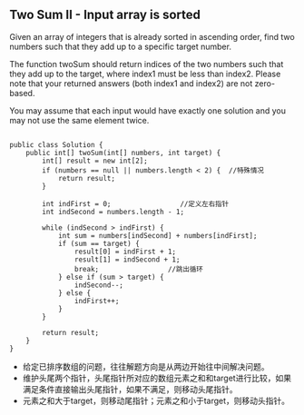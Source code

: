 ## Two Sum II - Input array is sorted

Given an array of integers that is already sorted in ascending order, find two numbers such that they add up to a specific target number.

The function twoSum should return indices of the two numbers such that they add up to the target, where index1 must be less than index2. Please note that your returned answers (both index1 and index2) are not zero-based.

You may assume that each input would have exactly one solution and you may not use the same element twice.

<pre><code>
public class Solution {
    public int[] twoSum(int[] numbers, int target) {
        int[] result = new int[2];
        if (numbers == null || numbers.length < 2) {  //特殊情况
            return result;
        }        
        
        int indFirst = 0;                 //定义左右指针
        int indSecond = numbers.length - 1;
        
        while (indSecond > indFirst) {
            int sum = numbers[indSecond] + numbers[indFirst];
            if (sum == target) {
                result[0] = indFirst + 1;
                result[1] = indSecond + 1;
                break;                 //跳出循环
            } else if (sum > target) {
                indSecond--;
            } else {
                indFirst++;
            }
        }
        
        return result;
    }
}
</code></pre>

* 给定已排序数组的问题，往往解题方向是从两边开始往中间解决问题。
* 维护头尾两个指针，头尾指针所对应的数组元素之和和target进行比较，如果满足条件直接输出头尾指针，如果不满足，则移动头尾指针。
* 元素之和大于target，则移动尾指针；元素之和小于target，则移动头指针。